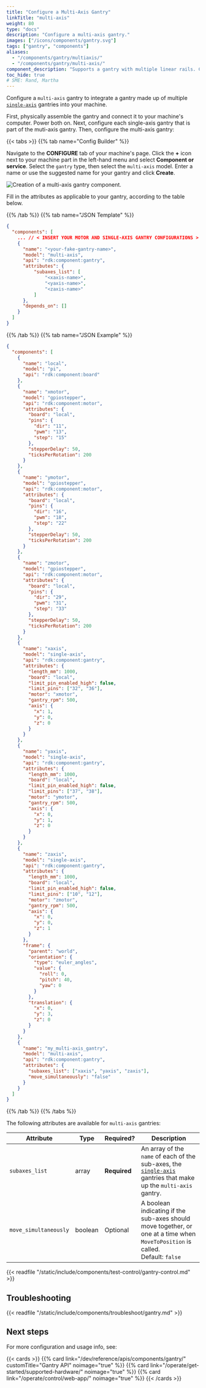 ```yaml
---
title: "Configure a Multi-Axis Gantry"
linkTitle: "multi-axis"
weight: 80
type: "docs"
description: "Configure a multi-axis gantry."
images: ["/icons/components/gantry.svg"]
tags: ["gantry", "components"]
aliases:
  - "/components/gantry/multiaxis/"
  - "/components/gantry/multi-axis/"
component_description: "Supports a gantry with multiple linear rails. Composed of multiple single-axis gantries."
toc_hide: true
# SME: Rand, Martha
---
```


Configure a `multi-axis` gantry to integrate a gantry made up of multiple [`single-axis`](/operate/reference/components/gantry/single-axis/) gantries into your machine.

First, physically assemble the gantry and connect it to your machine's computer.
Power both on.
Next, configure each single-axis gantry that is part of the muti-axis gantry.
Then, configure the multi-axis gantry:

{{< tabs >}}
{{% tab name="Config Builder" %}}

Navigate to the **CONFIGURE** tab of your machine's page.
Click the **+** icon next to your machine part in the left-hand menu and select **Component or service**.
Select the `gantry` type, then select the `multi-axis` model.
Enter a name or use the suggested name for your gantry and click **Create**.

![Creation of a multi-axis gantry component.](/components/gantry/multi-axis-ui-config.png)

Fill in the attributes as applicable to your gantry, according to the table below.

{{% /tab %}}
{{% tab name="JSON Template" %}}

```json {class="line-numbers linkable-line-numbers"}
{
  "components": [
    ... // < INSERT YOUR MOTOR AND SINGLE-AXIS GANTRY CONFIGURATIONS >
    {
      "name": "<your-fake-gantry-name>",
      "model": "multi-axis",
      "api": "rdk:component:gantry",
      "attributes": {
          "subaxes_list": [
              "<xaxis-name>",
              "<yaxis-name>",
              "<zaxis-name>"
          ]
      },
      "depends_on": []
    }
  ]
}
```

{{% /tab %}}
{{% tab name="JSON Example" %}}

```json {class="line-numbers linkable-line-numbers"}
{
  "components": [
    {
      "name": "local",
      "model": "pi",
      "api": "rdk:component:board"
    },
    {
      "name": "xmotor",
      "model": "gpiostepper",
      "api": "rdk:component:motor",
      "attributes": {
        "board": "local",
        "pins": {
          "dir": "11",
          "pwm": "13",
          "step": "15"
        },
        "stepperDelay": 50,
        "ticksPerRotation": 200
      }
    },
    {
      "name": "ymotor",
      "model": "gpiostepper",
      "api": "rdk:component:motor",
      "attributes": {
        "board": "local",
        "pins": {
          "dir": "16",
          "pwm": "18",
          "step": "22"
        },
        "stepperDelay": 50,
        "ticksPerRotation": 200
      }
    },
    {
      "name": "zmotor",
      "model": "gpiostepper",
      "api": "rdk:component:motor",
      "attributes": {
        "board": "local",
        "pins": {
          "dir": "29",
          "pwm": "31",
          "step": "33"
        },
        "stepperDelay": 50,
        "ticksPerRotation": 200
      }
    },
    {
      "name": "xaxis",
      "model": "single-axis",
      "api": "rdk:component:gantry",
      "attributes": {
        "length_mm": 1000,
        "board": "local",
        "limit_pin_enabled_high": false,
        "limit_pins": ["32", "36"],
        "motor": "xmotor",
        "gantry_rpm": 500,
        "axis": {
          "x": 1,
          "y": 0,
          "z": 0
        }
      }
    },
    {
      "name": "yaxis",
      "model": "single-axis",
      "api": "rdk:component:gantry",
      "attributes": {
        "length_mm": 1000,
        "board": "local",
        "limit_pin_enabled_high": false,
        "limit_pins": ["37", "38"],
        "motor": "ymotor",
        "gantry_rpm": 500,
        "axis": {
          "x": 0,
          "y": 1,
          "z": 0
        }
      }
    },
    {
      "name": "zaxis",
      "model": "single-axis",
      "api": "rdk:component:gantry",
      "attributes": {
        "length_mm": 1000,
        "board": "local",
        "limit_pin_enabled_high": false,
        "limit_pins": ["10", "12"],
        "motor": "zmotor",
        "gantry_rpm": 500,
        "axis": {
          "x": 0,
          "y": 0,
          "z": 1
        }
      },
      "frame": {
        "parent": "world",
        "orientation": {
          "type": "euler_angles",
          "value": {
            "roll": 0,
            "pitch": 40,
            "yaw": 0
          }
        },
        "translation": {
          "x": 0,
          "y": 3,
          "z": 0
        }
      }
    },
    {
      "name": "my_multi-axis_gantry",
      "model": "multi-axis",
      "api": "rdk:component:gantry",
      "attributes": {
        "subaxes_list": ["xaxis", "yaxis", "zaxis"],
        "move_simultaneously": "false"
      }
    }
  ]
}
```

{{% /tab %}}
{{% /tabs %}}

The following attributes are available for `multi-axis` gantries:

<!-- prettier-ignore -->
| Attribute | Type | Required? | Description |
| --------- | ---- | --------- | ----------- |
| `subaxes_list` | array | **Required** | An array of the `name` of each of the sub-axes, the [`single-axis`](/operate/reference/components/gantry/single-axis/) gantries that make up the `multi-axis` gantry. |
| `move_simultaneously` | boolean | Optional | A boolean indicating if the sub-axes should move together, or one at a time when `MoveToPosition` is called. <br> Default:  `false` |

{{< readfile "/static/include/components/test-control/gantry-control.md" >}}

## Troubleshooting

{{< readfile "/static/include/components/troubleshoot/gantry.md" >}}

## Next steps

For more configuration and usage info, see:

{{< cards >}}
{{% card link="/dev/reference/apis/components/gantry/" customTitle="Gantry API" noimage="true" %}}
{{% card link="/operate/get-started/supported-hardware/" noimage="true" %}}
{{% card link="/operate/control/web-app/" noimage="true" %}}
{{< /cards >}}
